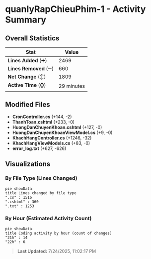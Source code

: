 # quanlyRapChieuPhim-1 - Activity Summary 

## Overall Statistics

| Stat                   | Value                                                             |
| ---------------------- | ----------------------------------------------------------------- |
| **Lines Added** (➕)   | 2469                                          |
| **Lines Removed** (➖) | 660                                        |
| **Net Change** (↕)    | 1809                |
| **Active Time** (⌚)   | 29 minutes |


## Modified Files
- **CronController.cs** (+144, -2)
- **ThanhToan.cshtml** (+233, -0)
- **HuongDanChuyenKhoan.cshtml** (+127, -0)
- **HuongDanChuyenKhoanViewModel.cs** (+9, -0)
- **KhachHangController.cs** (+1246, -32)
- **KhachHangViewModels.cs** (+83, -0)
- **error_log.txt** (+627, -626)

## Visualizations

### By File Type (Lines Changed)

```mermaid
pie showData
title Lines changed by file type
".cs" : 1516
".cshtml" : 360
".txt" : 1253
```

### By Hour (Estimated Activity Count)

```mermaid
pie showData
title Coding activity by hour (count of changes)
"21h" : 14
"22h" : 6
```


> **Last Updated:** 7/24/2025, 11:02:17 PM